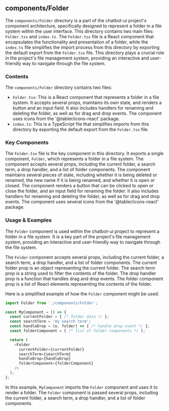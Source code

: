 
## components/Folder

The `components/Folder` directory is a part of the chatbot-ui project's component architecture, specifically designed to represent a folder in a file system within the user interface. This directory contains two main files: `Folder.tsx` and `index.ts`. The `Folder.tsx` file is a React component that encapsulates the functionality and presentation of a folder, while the `index.ts` file simplifies the import process from this directory by exporting the default export from the `Folder.tsx` file. This directory plays a crucial role in the project's file management system, providing an interactive and user-friendly way to navigate through the file system.

### Contents

The `components/Folder` directory contains two files:

- `Folder.tsx`: This is a React component that represents a folder in a file system. It accepts several props, maintains its own state, and renders a button and an input field. It also includes handlers for renaming and deleting the folder, as well as for drag and drop events. The component uses icons from the '@tabler/icons-react' package.
- `index.ts`: This is a TypeScript file that simplifies imports from this directory by exporting the default export from the `Folder.tsx` file.

### Key Components

The `Folder.tsx` file is the key component in this directory. It exports a single component, `Folder`, which represents a folder in a file system. The component accepts several props, including the current folder, a search term, a drop handler, and a list of folder components. The component maintains several pieces of state, including whether it is being deleted or renamed, the new name if it is being renamed, and whether it is open or closed. The component renders a button that can be clicked to open or close the folder, and an input field for renaming the folder. It also includes handlers for renaming and deleting the folder, as well as for drag and drop events. The component uses several icons from the '@tabler/icons-react' package.

### Usage & Examples

The `Folder` component is used within the chatbot-ui project to represent a folder in a file system. It is a key part of the project's file management system, providing an interactive and user-friendly way to navigate through the file system.

The `Folder` component accepts several props, including the current folder, a search term, a drop handler, and a list of folder components. The current folder prop is an object representing the current folder. The search term prop is a string used to filter the contents of the folder. The drop handler prop is a function that handles drag and drop events. The folder component prop is a list of React elements representing the contents of the folder.

Here is a simplified example of how the `Folder` component might be used:

```typescript
import Folder from './components/Folder';

const MyComponent = () => {
  const currentFolder = { /* folder data */ };
  const searchTerm = 'my search term';
  const handleDrop = (e, folder) => { /* handle drop event */ };
  const folderComponent = [ /* list of folder components */ ];

  return (
    <Folder
      currentFolder={currentFolder}
      searchTerm={searchTerm}
      handleDrop={handleDrop}
      folderComponent={folderComponent}
    />
  );
};
```

In this example, `MyComponent` imports the `Folder` component and uses it to render a folder. The `Folder` component is passed several props, including the current folder, a search term, a drop handler, and a list of folder components.
